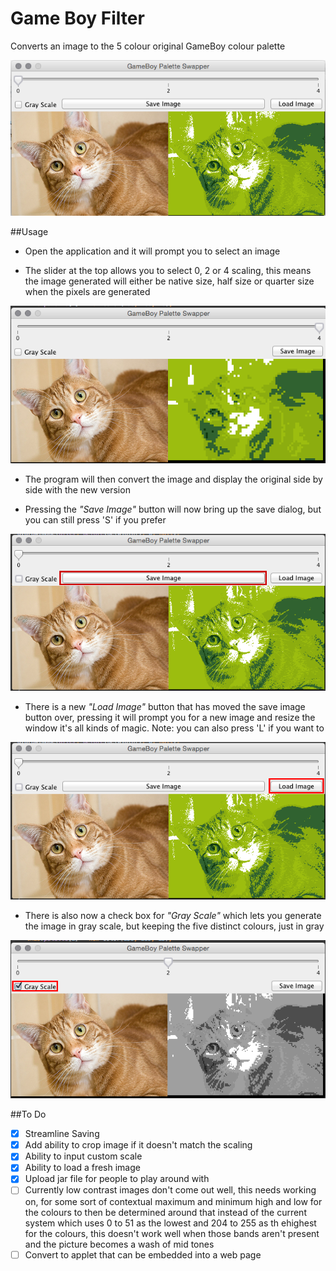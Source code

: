 # Game Boy Filter

Converts an image to the 5 colour original GameBoy colour palette 

![alt tag](https://raw.githubusercontent.com/MoloHunt/GameBoyFilter/master/Images/Program%20Screenshot%20V0.5.png)

##Usage

- Open the application and it will prompt you to select an image

- The slider at the top allows you to select 0, 2 or 4 scaling, this means the image generated will either be native size, half size or quarter size when the pixels are generated

![alt tag](https://raw.githubusercontent.com/MoloHunt/GameBoyFilter/master/Images/Program%20Screenhot%20Selective%20Resolution.png)

- The program will then convert the image and display the original side by side with the new version

- Pressing the *"Save Image"* button will now bring up the save dialog, but you can still press 'S' if you prefer

![alt tag](https://raw.githubusercontent.com/MoloHunt/GameBoyFilter/master/Images/Program%20Screenshot%20Save%20Image%20Button.png)

- There is a new *"Load Image"* button that has moved the save image button over, pressing it will prompt you for a new image and resize the window it's all kinds of magic. Note: you can also press 'L' if you want to

![alt tag](https://raw.githubusercontent.com/MoloHunt/GameBoyFilter/master/Images/Program%20Screenshot%20Load%20Image%20Button.png)

- There is also now a check box for *"Gray Scale"* which lets you generate the image in gray scale, but keeping the five distinct colours, just in gray

![alt tag](https://raw.githubusercontent.com/MoloHunt/GameBoyFilter/master/Images/Program%20Screenshot%20GrayScale.png)


##To Do

- [X] Streamline Saving
- [X] Add ability to crop image if it doesn't match the scaling
- [X] Ability to input custom scale
- [X] Ability to load a fresh image
- [X] Upload jar file for people to play around with
- [ ] Currently low contrast images don't come out well, this needs working on, for some sort of contextual maximum and minimum high and low for the colours to then be determined around that instead of the current system which uses 0 to 51 as the lowest and 204 to 255 as th ehighest for the colours, this doesn't work well when those bands aren't present and the picture becomes a wash of mid tones
- [ ] Convert to applet that can be embedded into a web page
